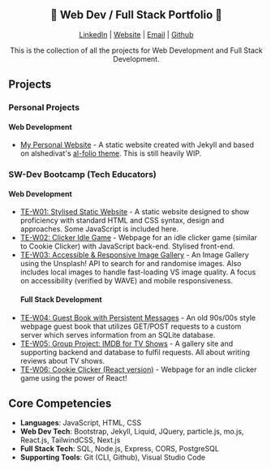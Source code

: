 <section>
    <div align="center">
        <h1>📠 Web Dev / Full Stack Portfolio 📠</h1>
        <p>
            <a href="http://www.LinkedIn.com/in/kevin-barr1988">LinkedIn</a> |
            <a href="http://kjb88.github.io">Website</a> |
            <a href="mailto:kevinbarr.business@gmail.com">Email</a> |
            <a href="https://github.com/KJB88">Github</a>
        </p>
        <p>
            This is the collection of all the projects for Web Development and Full Stack Development.
        </p>
    </div>
</section>
<section>
  <h2>Projects</h2>
    <h3> Personal Projects</h3>
    <h4>Web Development</h4>
    <ul>
      <li><a href="https://github.com/KJB88/KJB88.github.io">My Personal Website</a> - A static website created with Jekyll and based on alshedivat's <a href="https://github.com/alshedivat/al-folio"> al-folio theme</a>. This is still heavily WIP.</li>
         <!--   <h4>Full Stack Development</h4> -->
    </ul> 
    <h3>SW-Dev Bootcamp (Tech Educators)</h3>
    <h4>Web Development</h4>
    <ul>
        <li><a href="https://github.com/KJB88/TechEd_SD-W01">TE-W01: Stylised Static Website</a> - A static website designed to show proficiency with standard HTML and CSS syntax, design and approaches. Some JavaScript is included here.</li>   
        <li><a href="https://github.com/KJB88/TechEd_SD-W02">TE-W02: Clicker Idle Game</a> - Webpage for an idle clicker game (similar to Cookie Clicker) with JavaScript back-end. Stylised front-end.</li>
        <li><a href="https://github.com/KJB88/TechEd_SD-W03">TE-W03: Accessible & Responsive Image Gallery</a> - An Image Gallery using the Unsplash! API to search for and randomise images. Also includes local images to handle fast-loading VS image quality. A focus on accessibility (verified by WAVE) and mobile responsiveness.</li>
            <h4>Full Stack Development</h4>
        <li><a href="https://github.com/KJB88/TechEd_SD-W04">TE-W04: Guest Book with Persistent Messages</a> - An old 90s/00s style webpage guest book that utilizes GET/POST requests to a custom server which serves information from an SQLite database.</li>
        <li><a href="https://github.com/KJB88/TechEd_SD-W05">TE-W05: Group Project: IMDB for TV Shows</a> - A gallery site and supporting backend and database to fulfil requests. All about writing reviews about TV shows.</li>
        <li><a href="https://github.com/KJB88/TechEd_SD-W06">TE-W06: Cookie Clicker (React version)</a> - Webpage for an indle clicker game using the power of React!</li>
        <!-- <li><a href="https://github.com/KJB88/TechEd_SD-W07">TE-W07: Guestbook (React, Express and PostgreSQL)</a> - </li> -->
    </ul>
</section>
  <!--
  <h3>Clones</h3>
    <ul>
      <li><a href=""></a>:</li>
    </ul>
  <h3>Original Concepts</h3>
    <ul>
      <li><a href=""></a>:</li>
    </ul>
  <h3>Discovery Demos</h3>
    <ul>
      <li><a href=""></a>:</li>
    </ul>
  -->
</div>
<div>
<h2>Core Competencies</h2>
<ul>
  <li><b>Languages</b>: JavaScript, HTML, CSS</li>
  <li><b>Web Dev Tech</b>: Bootstrap, Jekyll, Liquid, JQuery, particle.js, mo.js, React.js, TailwindCSS, Next.js</li>
  <li><b>Full Stack Tech</b>: SQL, Node.js, Express, CORS, PostgreSQL</li>
  <li><b>Supporting Tools</b>: Git (CLI, Github), Visual Studio Code</li>
</ul>
</div>
